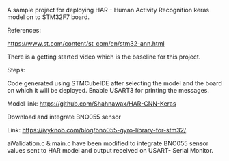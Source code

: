 A sample project for deploying HAR - Human Activity Recognition keras model on to STM32F7 board.

References:

https://www.st.com/content/st_com/en/stm32-ann.html

There is a getting started video which is the baseline for this project.

Steps:

Code generated using STMCubeIDE after selecting the model and the board on which it will be deployed. Enable USART3 for printing the messages.

Model link: https://github.com/Shahnawax/HAR-CNN-Keras

Download and integrate BNO055 sensor

Link: https://ivyknob.com/blog/bno055-gyro-library-for-stm32/

aiValidation.c & main.c have been modified to integrate BNO055 sensor values sent to HAR model and output received on USART- Serial Monitor.